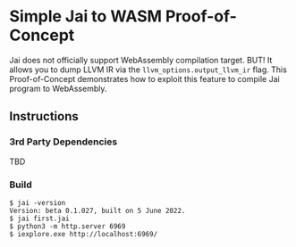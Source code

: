 # Simple Jai to WASM Proof-of-Concept

Jai does not officially support WebAssembly compilation target. BUT! It allows you to dump LLVM IR via the `llvm_options.output_llvm_ir` flag. This Proof-of-Concept demonstrates how to exploit this feature to compile Jai program to WebAssembly.

## Instructions

### 3rd Party Dependencies

TBD

### Build

```console
$ jai -version
Version: beta 0.1.027, built on 5 June 2022.
$ jai first.jai
$ python3 -m http.server 6969
$ iexplore.exe http://localhost:6969/
```
